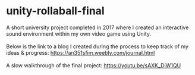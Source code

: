 # unity-rollaball-final

A short university project completed in 2017 where I created an interactive sound environment within my own video game using Unity.
<br>
<br>Below is the link to a blog I created during the process to keep track of my ideas & progress:
https://an351sfim.weebly.com/journal.html
<br>
<br>A slow walkthrough of the final project: https://youtu.be/sAXK_DiW1QU

